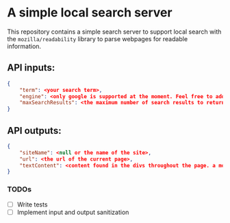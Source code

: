 # A simple local search server

This repository contains a simple search server to support local search with the `mozilla/readability` library to parse webpages for readable information.

## API inputs:

```json
{
    "term": <your search term>,
    "engine": <only google is supported at the moment. Feel free to add others.>,
    "maxSearchResults": <the maximum number of search results to return. the actual number may be lower due to parsing faillures.>
}
```

## API outputs:

```json
{
    "siteName": <null or the name of the site>,
    "url": <the url of the current page>,
    "textContent": <content found in the divs throughout the page. a more refined version of Readability's article.textContent>
}
```

### TODOs

- [ ] Write tests
- [ ] Implement input and output sanitization

